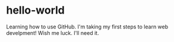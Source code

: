 # hello-world
Learning how to use GitHub.
I'm taking my first steps to learn web develpment!
Wish me luck.
I'll need it.
